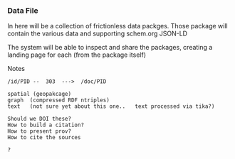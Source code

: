 ### Data File


In here will be a collection of frictionless
data packges.  Those package will contain the various data and supporting
schem.org JSON-LD

The system will be able to inspect and share the packages, creating a landing page for each  (from the package itself)

Notes
```
/id/PID --  303  --->  /doc/PID

spatial (geopakcage)
graph  (compressed RDF ntriples)
text   (not sure yet about this one..   text processed via tika?)

Should we DOI these?
How to build a citation?
How to present prov?  
How to cite the sources

?
```